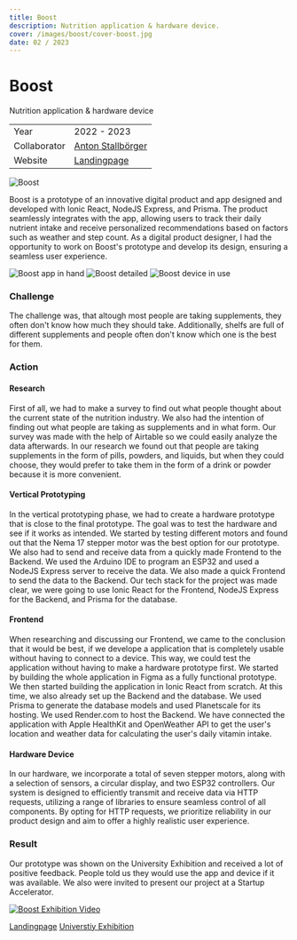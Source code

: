 ```yaml
---
title: Boost
description: Nutrition application & hardware device.
cover: /images/boost/cover-boost.jpg
date: 02 / 2023
---
```


<info-grid>
<div>

# Boost

Nutrition application & hardware device

</div>

<div>

|              |                                                    |
| ------------ | -------------------------------------------------- |
| Year         | 2022 - 2023                                        |
| Collaborator | [Anton Stallbörger](https://antonstallboerger.com) |
| Website      | [Landingpage](https://boost-three.vercel.app/)     |

</div>
</info-grid>

![Boost](/images/boost/cover-boost.jpg)

Boost is a prototype of an innovative digital product and app designed and developed with Ionic React, NodeJS Express, and Prisma. The product seamlessly integrates with the app, allowing users to track their daily nutrient intake and receive personalized recommendations based on factors such as weather and step count. As a digital product designer, I had the opportunity to work on Boost's prototype and develop its design, ensuring a seamless user experience.

<three-full-grid>

![Boost app in hand](/images/boost/boost_app_in_hand.webp)
![Boost detailed](/images/boost/boost_detail.webp)
![Boost device in use](/images/boost/boost_in_use.webp)

</three-full-grid>

<process-grid>

### Challenge

The challenge was, that altough most people are taking supplements, they often don't know how much they should take. Additionally, shelfs are full of different supplements and people often don't know which one is the best for them.

<div>

### Action

</div>

<div>

#### Research

First of all, we had to make a survey to find out what people thought about the current state of the nutrition industry. We also had the intention of finding out what people are taking as supplements and in what form. Our survey was made with the help of Airtable so we could easily analyze the data afterwards. In our research we found out that people are taking supplements in the form of pills, powders, and liquids, but when they could choose, they would prefer to take them in the form of a drink or powder because it is more convenient.

#### Vertical Prototyping

In the vertical prototyping phase, we had to create a hardware prototype that is close to the final prototype. The goal was to test the hardware and see if it works as intended. We started by testing different motors and found out that the Nema 17 stepper motor was the best option for our prototype. We also had to send and receive data from a quickly made Frontend to the Backend. We used the Arduino IDE to program an ESP32 and used a NodeJS Express server to receive the data. We also made a quick Frontend to send the data to the Backend. Our tech stack for the project was made clear, we were going to use Ionic React for the Frontend, NodeJS Express for the Backend, and Prisma for the database.

#### Frontend

When researching and discussing our Frontend, we came to the conclusion that it would be best, if we develope a application that is completely usable without having to connect to a device. This way, we could test the application without having to make a hardware prototype first. We started by building the whole application in Figma as a fully functional prototype. We then started building the application in Ionic React from scratch. At this time, we also already set up the Backend and the database. We used Prisma to generate the database models and used Planetscale for its hosting. We used Render.com to host the Backend. We have connected the application with Apple HealthKit and OpenWeather API to get the user's location and weather data for calculating the user's daily vitamin intake.

#### Hardware Device

In our hardware, we incorporate a total of seven stepper motors, along with a selection of sensors, a circular display, and two ESP32 controllers. Our system is designed to efficiently transmit and receive data via HTTP requests, utilizing a range of libraries to ensure seamless control of all components. By opting for HTTP requests, we prioritize reliability in our product design and aim to offer a highly realistic user experience.

</div>

### Result

Our prototype was shown on the University Exhibition and received a lot of positive feedback. People told us they would use the app and device if it was available. We also were invited to present our project at a Startup Accelerator.

</process-grid>

[![Boost Exhibition Video](/images/boost/cover-boost.jpg)](DTpulxnIuxg)

<project-links>

[Landingpage](https://boost-three.vercel.app/)
[Universtiy Exhibition](https://ausstellung.hfg-gmuend.de/w-2223/projekte/boost/studiengang:dp)

</project-links>
